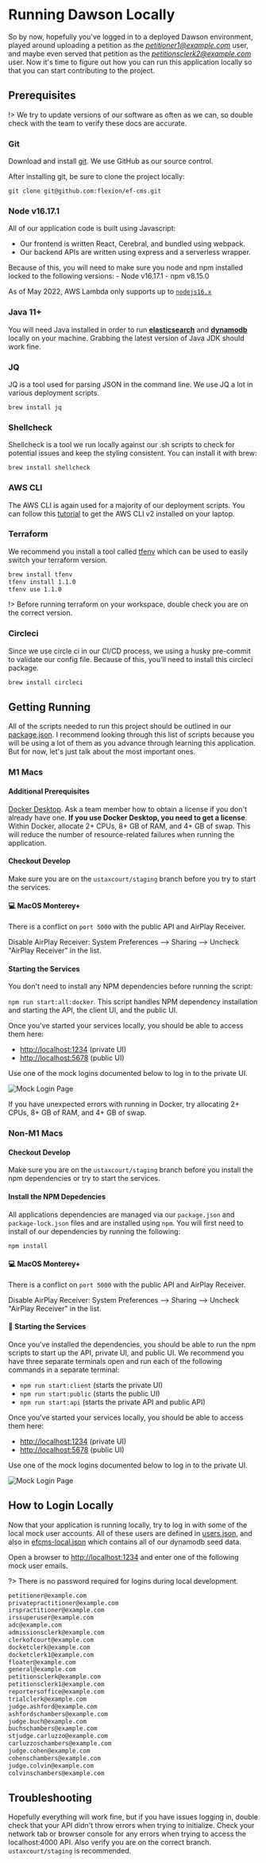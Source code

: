 # Running Dawson Locally

So by now, hopefully you've logged in to a deployed Dawson environment, played around uploading a petition as the *petitioner1@example.com* user, and maybe even served that petition as the *petitionsclerk2@example.com* user.  Now it's time to figure out how you can run this application locally so that you can start contributing to the project.

## Prerequisites

!> We try to update versions of our software as often as we can, so double check with the team to verify these docs are accurate.

### Git

Download and install [git](https://git-scm.com/downloads).  We use GitHub as our source control.

After installing git, be sure to clone the project locally:


`git clone git@github.com:flexion/ef-cms.git`


### Node v16.17.1

All of our application code is built using Javascript: 

- Our frontend is written React, Cerebral, and bundled using webpack.
- Our backend APIs are written using express and a serverless wrapper.

Because of this, you will need to make sure you node and npm installed locked to the following versions:
    - Node v16.17.1
    - npm v8.15.0

As of May 2022, AWS Lambda only supports up to [`nodejs16.x`](https://docs.aws.amazon.com/lambda/latest/dg/lambda-runtimes.html)

### Java 11+ 

You will need Java installed in order to run **[elasticsearch](https://www.elastic.co/)** and **[dynamodb](https://docs.aws.amazon.com/amazondynamodb/latest/developerguide/DynamoDBLocal.DownloadingAndRunning.html)** locally on your machine.  Grabbing the latest version of Java JDK should work fine.

### JQ

JQ is a tool used for parsing JSON in the command line.  We use JQ a lot in various deployment scripts.

`brew install jq`

### Shellcheck

Shellcheck is a tool we run locally against our .sh scripts to check for potential issues and keep the styling consistent.  You can install it with brew:

`brew install shellcheck`


### AWS CLI

The AWS CLI is again used for a majority of our deployment scripts.  You can follow this [tutorial](https://docs.aws.amazon.com/cli/latest/userguide/getting-started-install.html) to get the AWS CLI v2 installed on your laptop.

### Terraform

We recommend you install a tool called [tfenv](https://github.com/tfutils/tfenv) which can be used to easily switch your terraform version.  

```bash
brew install tfenv
tfenv install 1.1.0
tfenv use 1.1.0
```

!> Before running terraform on your workspace, double check you are on the correct version.

### Circleci
Since we use circle ci in our CI/CD process, we using a husky pre-commit to validate our config file.  Because of this, you'll need to install this circleci package.

```bash
brew install circleci
```

## Getting Running 

All of the scripts needed to run this project should be outlined in our [package.json](https://github.com/ustaxcourt/ef-cms/blob/staging/package.json#L162).  I recommend looking through this list of scripts because you will be using a lot of them as you advance through learning this application.  But for now, let's just talk about the most important ones.

### M1 Macs

#### Additional Prerequisites
[Docker Desktop](https://www.docker.com/products/docker-desktop/). Ask a team member how to obtain a license if you don't already have one. **If you use Docker Desktop, you need to get a license**. Within Docker, allocate 2+ CPUs, 8+ GB of RAM, and 4+ GB of swap. This will reduce the number of resource-related failures when running the application.

#### Checkout Develop

Make sure you are on the `ustaxcourt/staging` branch before you try to start the services.

#### 💻 MacOS Monterey+ 

There is a conflict on `port 5000` with the public API and AirPlay Receiver. 

Disable AirPlay Receiver: System Preferences --> Sharing --> Uncheck "AirPlay Receiver" in the list.

#### Starting the Services

You don't need to install any NPM dependencies before running the script:

`npm run start:all:docker`. This script handles NPM dependency installation and starting the API, the client UI, and the public UI. 

Once you've started your services locally, you should be able to access them here:

- [http://localhost:1234](http://localhost:1234) (private UI)
- [http://localhost:5678](http://localhost:5678) (public UI)

Use one of the mock logins documented below to log in to the private UI.

![Mock Login Page](./images/mock-login.png)

If you have unexpected errors with running in Docker, try allocating 2+ CPUs, 8+ GB of RAM, and 4+ GB of swap.

### Non-M1 Macs

#### Checkout Develop

Make sure you are on the `ustaxcourt/staging` branch before you install the npm dependencies or try to start the services.

#### Install the NPM Depedencies

All applications dependencies are managed via our `package.json` and `package-lock.json` files and are installed using `npm`.  You will first need to install of our dependencies by running the following:

`npm install`

#### 💻 MacOS Monterey+ 

There is a conflict on `port 5000` with the public API and AirPlay Receiver. 

Disable AirPlay Receiver: System Preferences --> Sharing --> Uncheck "AirPlay Receiver" in the list.

#### 🏃 Starting the Services

Once you've installed the dependencies, you should be able to run the npm scripts to start up the API, private UI, and public UI.  We recommend you have three separate terminals open and run each of the following commands in a separate terminal:

- `npm run start:client` (starts the private UI)
- `npm run start:public` (starts the public UI)
- `npm run start:api` (starts the private API and public API)

Once you've started your services locally, you should be able to access them here:

- [http://localhost:1234](http://localhost:1234) (private UI)
- [http://localhost:5678](http://localhost:5678) (public UI)

Use one of the mock logins documented below to log in to the private UI.

![Mock Login Page](./images/mock-login.png)

## How to Login Locally

Now that your application is running locally, try to log in with some of the local mock user accounts.  All of these users are defined in [users.json](https://github.com/ustaxcourt/ef-cms/blob/staging/web-api/storage/fixtures/seed/users.json), and also in [efcms-local.json](https://github.com/ustaxcourt/ef-cms/blob/staging/web-api/storage/fixtures/seed/efcms-local.json) which contains all of our dynamodb seed data.

Open a browser to [http://localhost:1234](http://localhost:1234) and enter one of the following mock user emails.

?> There is no password required for logins during local development.


```txt
petitioner@example.com
privatepractitioner@example.com
irspractitioner@example.com
irssuperuser@example.com
adc@example.com
admissionsclerk@example.com
clerkofcourt@example.com
docketclerk@example.com
docketclerk1@example.com
floater@example.com
general@example.com
petitionsclerk@example.com
petitionsclerk1@example.com
reportersoffice@example.com
trialclerk@example.com
judge.ashford@example.com
ashfordschambers@example.com
judge.buch@example.com
buchschambers@example.com
stjudge.carluzzo@example.com
carluzzoschambers@example.com
judge.cohen@example.com
cohenschambers@example.com
judge.colvin@example.com
colvinschambers@example.com
```


## Troubleshooting

Hopefully everything will work fine, but if you have issues logging in, double check that your API didn't throw errors when trying to initialize.  Check your network tab or browser console for any errors when trying to access the localhost:4000 API.  Also verify you are on the correct branch. `ustaxcourt/staging` is recommended.

